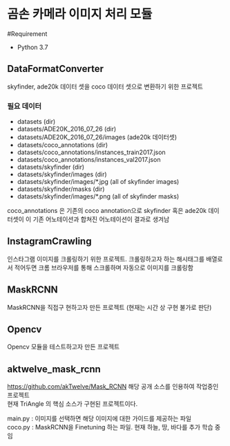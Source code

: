 # 곰손 카메라 이미지 처리 모듈
#Requirement
- Python 3.7

## DataFormatConverter
skyfinder, ade20k 데이터 셋을 coco 데이터 셋으로 변환하기 위한 프로젝트  
### 필요 데이터
- datasets (dir)
- datasets/ADE20K_2016_07_26 (dir)
- datasets/ADE20K_2016_07_26/images (ade20k 데이터셋)
- datasets/coco_annotations (dir)
- datasets/coco_annotations/instances_train2017.json
- datasets/coco_annotations/instances_val2017.json
- datasets/skyfinder (dir)
- datasets/skyfinder/images (dir)
- datasets/skyfinder/images/*.jpg (all of skyfinder images)
- datasets/skyfinder/masks (dir)
- datasets/skyfinder/images/*.png (all of skyfinder masks)

coco_annotations 은 기존의 coco annotation으로 skyfinder 혹은 ade20k 데이터셋이 이 기존 어노테이션과 합쳐진 어노테이션이 결과로 생겨남  

## InstagramCrawling
인스타그램 이미지를 크롤링하기 위한 프로젝트.
크롤링하고자 하는 해시태그를 배열로서 적어두면 크롬 브라우저를 통해 스크롤하며 자동으로 이미지를 크롤링함

## MaskRCNN
MaskRCNN을 직접구 현하고자 만든 프로젝트 (현재는 시간 상 구현 불가로 판단)  
  
## Opencv
Opencv 모듈을 테스트하고자 만든 프로젝트  

## aktwelve_mask_rcnn
https://github.com/akTwelve/Mask_RCNN
해당 공개 소스를 인용하여 작업중인 프로젝트  
현재 TriAngle 의 핵심 소스가 구현된 프로젝트이다.  

main.py : 이미지를 선택하면 해당 이미지에 대한 가이드를 제공하는 파일  
coco.py : MaskRCNN을 Finetuning 하는 파일. 현재 하늘, 땅, 바다를 추가 학습 중임  
